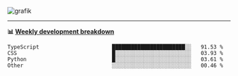 ![grafik](https://user-images.githubusercontent.com/56089155/187718223-45863e96-4c28-4d4c-b3ca-02bf88aeae4c.png)

<hr />

**📊 [Weekly development breakdown](https://wakatime.com/@Ari24)**

<!--START_SECTION:waka-->

```text
TypeScript                       ███████████████████████░░   91.53 %
CSS                              █░░░░░░░░░░░░░░░░░░░░░░░░   03.93 %
Python                           █░░░░░░░░░░░░░░░░░░░░░░░░   03.61 %
Other                            ░░░░░░░░░░░░░░░░░░░░░░░░░   00.46 %
```

<!--END_SECTION:waka-->
